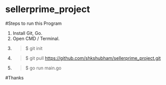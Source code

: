 # sellerprime_project

#Steps to run this Program
1. Install Git, Go.
2. Open CMD / Terminal.
3. >$ git init
4. >$ git pull https://github.com/shkshubham/sellerprime_project.git
5. >$ go run main.go

#Thanks
